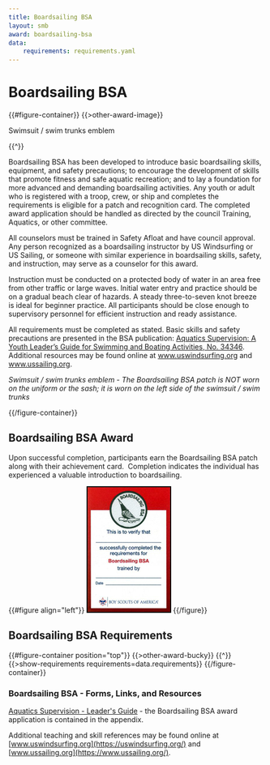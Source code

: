 ```yaml
---
title: Boardsailing BSA
layout: smb
award: boardsailing-bsa
data:
    requirements: requirements.yaml
---
```


# Boardsailing BSA

{{#figure-container}}
{{>other-award-image}}
<p>Swimsuit / swim trunks emblem</p>
{{^}}

Boardsailing BSA has been developed to introduce basic boardsailing skills, equipment, and safety precautions; to encourage the development of skills that promote fitness and safe aquatic recreation; and to lay a foundation for more advanced and demanding boardsailing activities.  Any youth or adult who is registered with a troop, crew, or ship and completes the requirements is eligible for a patch and recognition card. The completed award application should be handled as directed by the council Training, Aquatics, or other committee.

All counselors must be trained in Safety Afloat and have council approval. Any
person recognized as a boardsailing instructor by US Windsurfing or US Sailing,
or someone with similar experience in boardsailing skills, safety, and
instruction, may serve as a counselor for this award.

Instruction must be conducted on a protected body of water in an area free from other traffic or large waves.  Initial water entry and practice should be on a gradual beach clear of hazards. A steady three-to-seven knot breeze is ideal for beginner practice. All participants should be close enough to supervisory personnel for efficient instruction and ready assistance.

All requirements must be completed as stated. Basic skills and safety precautions are presented in the BSA publication: [Aquatics Supervision: A Youth Leader’s Guide for Swimming and Boating Activities, No. 34346](../aquatics-guide.pdf). Additional resources may be found online at www.uswindsurfing.org and www.ussailing.org.

*Swimsuit / swim trunks emblem - The Boardsailing BSA patch is NOT worn on the uniform or the sash; it is worn on the left side of the swimsuit / swim trunks*

{{/figure-container}}

## Boardsailing BSA Award

Upon successful completion, participants earn the Boardsailing BSA patch along with their achievement card.  Completion indicates the individual has experienced a valuable introduction to boardsailing.

{{#figure align="left"}}
<img src="boardsailing-bsa-card-front.jpg" class="W(100%) H(a)" />
{{/figure}}

## Boardsailing BSA Requirements

{{#figure-container position="top"}}
{{>other-award-bucky}}
{{^}}
{{>show-requirements requirements=data.requirements}}
{{/figure-container}}

### Boardsailing BSA - Forms, Links, and Resources

[Aquatics Supervision - Leader's Guide](../aquatics-guide.pdf) - the Boardsailing BSA award application is contained in the appendix.

Additional teaching and skill references may be found online at [www.uswindsurfing.org](https://uswindsurfing.org/) and [www.ussailing.org](https://www.ussailing.org/).
